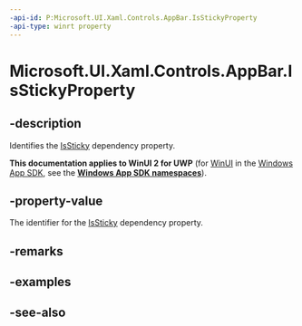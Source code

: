 ```yaml
---
-api-id: P:Microsoft.UI.Xaml.Controls.AppBar.IsStickyProperty
-api-type: winrt property
---
```


<!-- Property syntax
public Windows.UI.Xaml.DependencyProperty IsStickyProperty { get; }
-->

# Microsoft.UI.Xaml.Controls.AppBar.IsStickyProperty

## -description
Identifies the [IsSticky](appbar_issticky.md) dependency property.

**This documentation applies to WinUI 2 for UWP** (for [WinUI](/windows/apps/winui/winui3/) in the [Windows App SDK](/windows/apps/windows-app-sdk/), see the **[Windows App SDK namespaces](/windows/windows-app-sdk/api/winrt/)**).

## -property-value
The identifier for the [IsSticky](appbar_issticky.md) dependency property.

## -remarks

## -examples

## -see-also

